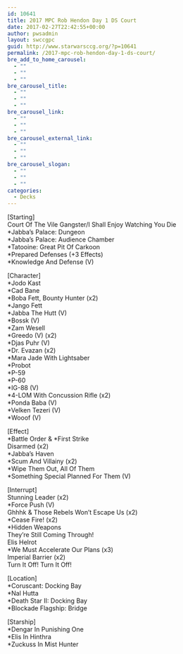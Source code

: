 ```yaml
---
id: 10641
title: 2017 MPC Rob Hendon Day 1 DS Court
date: 2017-02-27T22:42:55+00:00
author: pwsadmin
layout: swccgpc
guid: http://www.starwarsccg.org/?p=10641
permalink: /2017-mpc-rob-hendon-day-1-ds-court/
bre_add_to_home_carousel:
  - ""
  - ""
  - ""
bre_carousel_title:
  - ""
  - ""
  - ""
bre_carousel_link:
  - ""
  - ""
  - ""
bre_carousel_external_link:
  - ""
  - ""
  - ""
bre_carousel_slogan:
  - ""
  - ""
  - ""
categories:
  - Decks
---
```

[Starting]  
Court Of The Vile Gangster/I Shall Enjoy Watching You Die  
*Jabba&#8217;s Palace: Dungeon  
*Jabba&#8217;s Palace: Audience Chamber  
*Tatooine: Great Pit Of Carkoon  
*Prepared Defenses (+3 Effects)  
*Knowledge And Defense (V)

[Character]  
*Jodo Kast  
*Cad Bane  
*Boba Fett, Bounty Hunter (x2)  
*Jango Fett  
*Jabba The Hutt (V)  
*Bossk (V)  
*Zam Wesell  
*Greedo (V) (x2)  
*Djas Puhr (V)  
*Dr. Evazan (x2)  
*Mara Jade With Lightsaber  
*Probot  
*P-59  
*P-60  
*IG-88 (V)  
*4-LOM With Concussion Rifle (x2)  
*Ponda Baba (V)  
*Velken Tezeri (V)  
*Wooof (V)

[Effect]  
\*Battle Order & \*First Strike  
Disarmed (x2)  
*Jabba&#8217;s Haven  
*Scum And Villainy (x2)  
*Wipe Them Out, All Of Them  
*Something Special Planned For Them (V)

[Interrupt]  
Stunning Leader (x2)  
*Force Push (V)  
Ghhhk & Those Rebels Won&#8217;t Escape Us (x2)  
*Cease Fire! (x2)  
*Hidden Weapons  
They&#8217;re Still Coming Through!  
Elis Helrot  
*We Must Accelerate Our Plans (x3)  
Imperial Barrier (x2)  
Turn It Off! Turn It Off!

[Location]  
*Coruscant: Docking Bay  
*Nal Hutta  
*Death Star II: Docking Bay  
*Blockade Flagship: Bridge

[Starship]  
*Dengar In Punishing One  
*Elis In Hinthra  
*Zuckuss In Mist Hunter